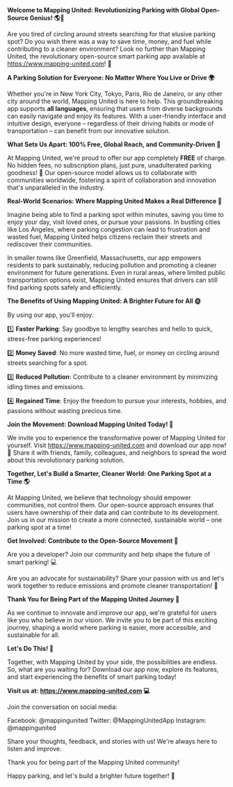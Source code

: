 **Welcome to Mapping United: Revolutionizing Parking with Global Open-Source Genius! 🌎🚗**

Are you tired of circling around streets searching for that elusive parking spot? Do you wish there was a way to save time, money, and fuel while contributing to a cleaner environment? Look no further than Mapping United, the revolutionary open-source smart parking app available at https://www.mapping-united.com! 🤩

**A Parking Solution for Everyone: No Matter Where You Live or Drive 🌍**

Whether you're in New York City, Tokyo, Paris, Rio de Janeiro, or any other city around the world, Mapping United is here to help. This groundbreaking app supports **all languages**, ensuring that users from diverse backgrounds can easily navigate and enjoy its features. With a user-friendly interface and intuitive design, everyone – regardless of their driving habits or mode of transportation – can benefit from our innovative solution.

**What Sets Us Apart: 100% Free, Global Reach, and Community-Driven 🌟**

At Mapping United, we're proud to offer our app completely **FREE** of charge. No hidden fees, no subscription plans, just pure, unadulterated parking goodness! 🚀 Our open-source model allows us to collaborate with communities worldwide, fostering a spirit of collaboration and innovation that's unparalleled in the industry.

**Real-World Scenarios: Where Mapping United Makes a Real Difference 🌟**

Imagine being able to find a parking spot within minutes, saving you time to enjoy your day, visit loved ones, or pursue your passions. In bustling cities like Los Angeles, where parking congestion can lead to frustration and wasted fuel, Mapping United helps citizens reclaim their streets and rediscover their communities.

In smaller towns like Greenfield, Massachusetts, our app empowers residents to park sustainably, reducing pollution and promoting a cleaner environment for future generations. Even in rural areas, where limited public transportation options exist, Mapping United ensures that drivers can still find parking spots safely and efficiently.

**The Benefits of Using Mapping United: A Brighter Future for All 🌞**

By using our app, you'll enjoy:

1️⃣ **Faster Parking**: Say goodbye to lengthy searches and hello to quick, stress-free parking experiences!

2️⃣ **Money Saved**: No more wasted time, fuel, or money on circling around streets searching for a spot.

3️⃣ **Reduced Pollution**: Contribute to a cleaner environment by minimizing idling times and emissions.

4️⃣ **Regained Time**: Enjoy the freedom to pursue your interests, hobbies, and passions without wasting precious time.

**Join the Movement: Download Mapping United Today! 📱**

We invite you to experience the transformative power of Mapping United for yourself. Visit https://www.mapping-united.com and download our app now! 🚀 Share it with friends, family, colleagues, and neighbors to spread the word about this revolutionary parking solution.

**Together, Let's Build a Smarter, Cleaner World: One Parking Spot at a Time 🌎**

At Mapping United, we believe that technology should empower communities, not control them. Our open-source approach ensures that users have ownership of their data and can contribute to its development. Join us in our mission to create a more connected, sustainable world – one parking spot at a time!

**Get Involved: Contribute to the Open-Source Movement 🤝**

Are you a developer? Join our community and help shape the future of smart parking! 💻

Are you an advocate for sustainability? Share your passion with us and let's work together to reduce emissions and promote cleaner transportation! 🌟

**Thank You for Being Part of the Mapping United Journey 🙏**

As we continue to innovate and improve our app, we're grateful for users like you who believe in our vision. We invite you to be part of this exciting journey, shaping a world where parking is easier, more accessible, and sustainable for all.

**Let's Do This! 🎉**

Together, with Mapping United by your side, the possibilities are endless. So, what are you waiting for? Download our app now, explore its features, and start experiencing the benefits of smart parking today!

**Visit us at: https://www.mapping-united.com 💻**

Join the conversation on social media:

Facebook: @mappingunited
Twitter: @MappingUnitedApp
Instagram: @mappingunited

Share your thoughts, feedback, and stories with us! We're always here to listen and improve.

Thank you for being part of the Mapping United community!

Happy parking, and let's build a brighter future together! 🌟